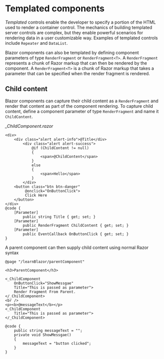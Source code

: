 # Templated components
*Templated* controls enable the developer to specify a portion of the HTML used to render a container control. The mechanics of building templated server controls are complex, but they enable powerful scenarios for rendering data in a user customizable way. Examples of templated controls include `Repeater` and `DataList`.

Blazor components can also be templated by defining component parameters of type `RenderFragment` or `RenderFragment<T>`. 
A `RenderFragment` represents a chunk of Razor markup that can then be rendered by the component.
A `RenderFragment<T>` is a chunk of Razor markup that takes a parameter that can be specified when the render fragment is rendered.

## Child content
Blazor components can capture their child content as a `RenderFragment` and render that content as part of the component rendering. To capture child content, define a component parameter of type `RenderFragment` and name it `ChildContent`.

*_ChildComponent.razor*

    <div>
	    <div class="alert alert-info">@Title</div>
		    <div class="alert alert-success">
		        @if (ChildContent != null)
		        {
		            <span>@ChildContent</span>
		        }
		        else
		        {
		            <span>Hello</span>
		        }
		    </div>
	    <button class="btn btn-danger"
		     @onclick="OnButtonClick">
			 Click Here
		</button>
	</div>
    @code {
	    [Parameter]
		    public string Title { get; set; }
	    [Parameter]
		    public RenderFragment ChildContent { get; set; }
	    [Parameter]
		    public EventCallback OnButtonClick { get; set; }
    }

A parent component can then supply child content using normal Razor syntax

    @page "/learnBlazor/parentComponent"
    
    <h3>ParentComponent</h3>
    
    <_ChildComponent 
	    OnButtonClick="ShowMessgae" 
	    Title="This is passed as parameter">
        Render Fragment From Parent.
    </_ChildComponent>
    <br />
    <p><b>@messageText</b></p>
    <_ChildComponent 
	    Title="This is passed as parameter">
    </_ChildComponent>
    
    @code {
        public string messageText = "";
        private void ShowMessgae()
        {
            messageText = "button clicked";
        }
    }
